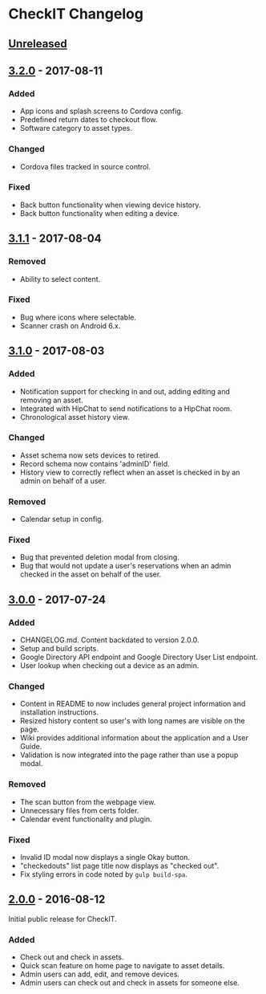 # CheckIT Changelog

## [Unreleased]

## [3.2.0] - 2017-08-11

### Added

- App icons and splash screens to Cordova config.
- Predefined return dates to checkout flow.
- Software category to asset types.

### Changed

- Cordova files tracked in source control.

### Fixed

- Back button functionality when viewing device history.
- Back button functionality when editing a device.

## [3.1.1] - 2017-08-04

### Removed

- Ability to select content.

### Fixed

- Bug where icons where selectable.
- Scanner crash on Android 6.x.

## [3.1.0] - 2017-08-03

### Added

- Notification support for checking in and out, adding editing and removing an asset.
- Integrated with HipChat to send notifications to a HipChat room.
- Chronological asset history view.

### Changed

- Asset schema now sets devices to retired.
- Record schema now contains 'adminID' field.
- History view to correctly reflect when an asset is checked in by an admin on behalf of a user.

### Removed

- Calendar setup in config.

### Fixed

- Bug that prevented deletion modal from closing.
- Bug that would not update a user's reservations when an admin checked in the asset on behalf of the user.

## [3.0.0] - 2017-07-24

### Added

- CHANGELOG.md. Content backdated to version 2.0.0.
- Setup and build scripts.
- Google Directory API endpoint and Google Directory User List endpoint.
- User lookup when checking out a device as an admin.

### Changed

- Content in README to now includes general project information and installation instructions.
- Resized history content so user's with long names are visible on the page.
- Wiki provides additional information about the application and a User Guide.
- Validation is now integrated into the page rather than use a popup modal.

### Removed

- The scan button from the webpage view.
- Unnecessary files from certs folder.
- Calendar event functionality and plugin.

### Fixed

- Invalid ID modal now displays a single Okay button.
- "checkedouts" list page title now displays as "checked out".
- Fix styling errors in code noted by `gulp build-spa`.

## [2.0.0] - 2016-08-12

Initial public release for CheckIT.

### Added

- Check out and check in assets.
- Quick scan feature on home page to navigate to asset details.
- Admin users can add, edit, and remove devices.
- Admin users can check out and check in assets for someone else.

[Unreleased]: https://github.com/PointSource/checkit-blueoak/compare/v3.2.0...master
[3.2.0]: https://github.com/PointSource/checkit-blueoak/compare/v3.1.1...v3.2.0
[3.1.1]: https://github.com/PointSource/checkit-blueoak/compare/v3.1.0...v3.1.1
[3.1.0]: https://github.com/PointSource/checkit-blueoak/compare/v3.0.0...v3.1.0
[3.0.0]: https://github.com/PointSource/checkit-blueoak/compare/v2.0.0...v3.0.0
[2.0.0]: https://github.com/PointSource/checkit-blueoak/tree/v2.0.0
